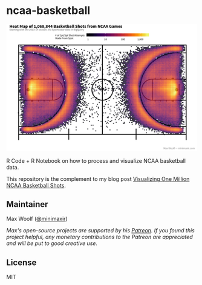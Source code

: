 # ncaa-basketball
![](ncaa_count_attempts.png)

R Code + R Notebook on how to process and visualize NCAA basketball data.

This repository is the complement to my blog post [Visualizing One Million NCAA Basketball Shots](http://minimaxir.com/2018/03/basketball-shots/).

## Maintainer
Max Woolf ([@minimaxir](http://minimaxir.com))

*Max's open-source projects are supported by his [Patreon](https://www.patreon.com/minimaxir). If you found this project helpful, any monetary contributions to the Patreon are appreciated and will be put to good creative use.*

## License
MIT